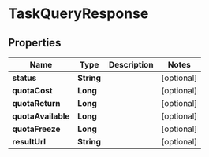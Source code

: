 

# TaskQueryResponse


## Properties

Name | Type | Description | Notes
------------ | ------------- | ------------- | -------------
**status** | **String** |  |  [optional]
**quotaCost** | **Long** |  |  [optional]
**quotaReturn** | **Long** |  |  [optional]
**quotaAvailable** | **Long** |  |  [optional]
**quotaFreeze** | **Long** |  |  [optional]
**resultUrl** | **String** |  |  [optional]



